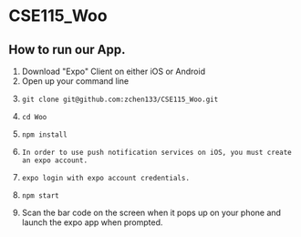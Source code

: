 # CSE115_Woo

## How to run our App.
1. Download "Expo" Client on either iOS or Android
2. Open up your command line
3.     git clone git@github.com:zchen133/CSE115_Woo.git
4.     cd Woo
5.     npm install
6.     In order to use push notification services on iOS, you must create
       an expo account.
7.     expo login with expo account credentials.
8.     npm start
9. Scan the bar code on the screen when it pops up on your phone and launch the expo app when prompted.
